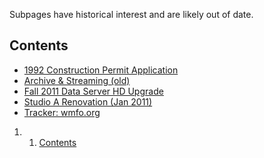 Subpages have historical interest and are likely out of date.

Contents 
--------

-   [1992 Construction Permit
    Application](https://wiki.wmfo.org/Operations/Historical/1992_Construction_Permit_Application "Operations/Historical/1992_Construction_Permit_Application")
-   [Archive & Streaming
    (old)](https://wiki.wmfo.org/index.php?title=Operations/Historical/Archive_%26_Streaming_(old) "Operations/Historical/Archive_&_Streaming_(old)")
-   [Fall 2011 Data Server HD
    Upgrade](https://wiki.wmfo.org/Operations/Historical/Fall_2011_Data_Server_HD_Upgrade "Operations/Historical/Fall_2011_Data_Server_HD_Upgrade")
-   [Studio A Renovation (Jan
    2011)](https://wiki.wmfo.org/Operations/Historical/Studio_A_Renovation_(Jan_2011) "Operations/Historical/Studio_A_Renovation_(Jan_2011)")
-   [Tracker:
    wmfo.org](https://wiki.wmfo.org/Operations/Historical/Tracker%3A_wmfo.org "Operations/Historical/Tracker:_wmfo.org")

1.  1. [Contents](#Contents)

